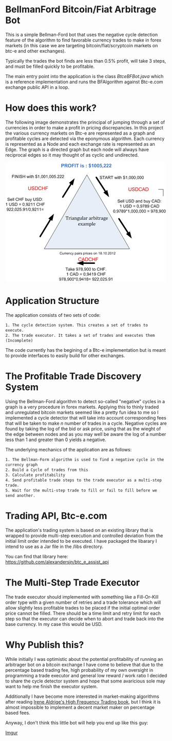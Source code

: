 BellmanFord Bitcoin/Fiat Arbitrage Bot
=============================================

This is a simple Bellman-Ford bot that uses the negative cycle detection feature of the algorithm to 
find favorable currency trades to make in forex markets (in this case we are targeting bitcoin/fiat/scryptcoin 
markets on btc-e and other exchanges).

Typically the trades the bot finds are less than 0.5% profit, will take 3 steps, and must be filled quickly to be profitable.

The main entry point into the application is the class *BtceBFBot.java* which is a reference implementation and runs the BFAlgorithm
against Btc-e.com exchange public API in a loop. 


How does this work?
=======================

The following image demonstrates the principal of jumping through a set of currencies in order to make a profit 
in pricing discrepancies. In this project the various currency markets on Btc-e are represented as a graph 
and profitable cycles are detected via the eponymous algorithm. Each currency is represented as a Node and 
each exchange rate is represented as an Edge. The graph is a directed graph but each node will always have 
reciprocal edges so it may thought of as cyclic and undirected.

![Example Diagram](/docs/example-forex-trade.jpg?raw=true)


Application Structure
=====================

The application consists of two sets of code: 

	1. The cycle detection system. This creates a set of trades to execute.
	2. The trade executor. It takes a set of trades and executes them (Incomplete)
	
The code currently has the begining of a Btc-e implementation but is meant to provide interfaces to easily build for 
other exchanges.


The Profitable Trade Discovery System
=====================================

Using the Bellman-Ford algorithm to detect so-called "negative" cycles in a graph is a very procedure in forex markets. 
Applying this to thinly traded and unregulated bitcoin markets seemed like a pretty fun idea to me so I implemented a 
cycle detector that will take into account corresponding fees that will be taken to make *n* number of trades in a cycle. 
Negative cycles are found by taking the log of the bid or ask price, using that as the wieght of the edge between nodes 
and as you may well be aware the log of a number less than 1 and greater than 0 yields a negative. 

The underlying mechanics of the application are as follows:
	
	1. The Bellman-Form algorithm is used to find a negative cycle in the currency graph
	2. Build a Cycle of trades from this
	3. Calculate profitability
	4. Send profitable trade steps to the trade executor as a multi-step trade.
	5. Wait for the multi-step trade to fill or fail to fill before we send another.


Trading API, Btc-e.com
=======================

The application's trading system is based on an existing library that is wrapped to provide multi-step execution
and controlled deviation from the initial limit order intended to be executed. I have packaged the libarary I intend
to use as a Jar file in the /libs directory.

You can find that library here:
https://github.com/alexandersjn/btc_e_assist_api


The Multi-Step Trade Executor
====================

The trade executor should implemented with something like a Fill-Or-Kill order type with a given number of 
retries and a trade tolerance which will allow slightly less profitable trades to be placed if the initial 
optimal order price cannot be filled. There should be a time limit and retry limit for each step so 
that the executor can decide when to abort and trade back into the base currency. In my case this would be USD.


Why Publish this?
===================

While initially I was optimistic about the potential profitability of running an arbitrager bot on a bitcoin exchange
I have come to believe that due to the percentage based trading fee, high probability of my own oversight in programming
a trade executor and general low reward / work ratio I decided to share the cycle detector system and hope that some 
avaricious sole may want to help me finish the executor system.

Additionally I have become more interested in market-making algorithms after reading [Irene Aldrige's High Frequency Trading 
book](http://www.amazon.com/High-Frequency-Trading-Practical-Algorithmic-Strategies/dp/1118343506), 
but I think it is almost impossible to implement a decent market maker on percentage based fees.

Anyway, I don't think this little bot will help you end up like this guy:

[Imgur](http://i.imgur.com/l2yHhVN.jpg)



